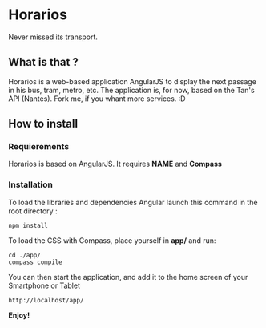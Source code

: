 # Horarios
Never missed its transport.

## What is that ?
Horarios is a web-based application AngularJS to display the next passage in his bus, tram, metro, etc.
The application is, for now, based on the Tan's API (Nantes). Fork me, if you whant more services. :D

## How to install

### Requierements

Horarios is based on AngularJS. It requires __NAME__ and __Compass__

### Installation

To load the libraries and dependencies Angular launch this command in the root directory :
```
npm install
```

To load the CSS with Compass, place yourself in __app/__ and run:
```
cd ./app/
compass compile
```

You can then start the application, and add it to the home screen of your Smartphone or Tablet
```
http://localhost/app/
```

__Enjoy!__